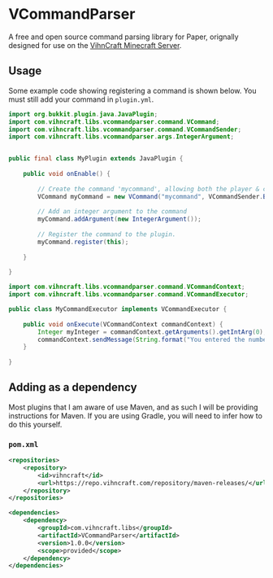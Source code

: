 # VCommandParser

A free and open source command parsing library for Paper, orignally designed for use on the [VihnCraft Minecraft Server](http://vihncraft.com).

## Usage

Some example code showing registering a command is shown below. You must still add your command in `plugin.yml`.

```java
import org.bukkit.plugin.java.JavaPlugin;
import com.vihncraft.libs.vcommandparser.command.VCommand;
import com.vihncraft.libs.vcommandparser.command.VCommandSender;
import com.vihncraft.libs.vcommandparser.args.IntegerArgument;


public final class MyPlugin extends JavaPlugin {
    
    public void onEnable() {
        
        // Create the command 'mycommand', allowing both the player & console to run it.
        VCommand myCommand = new VCommand("mycommand", VCommandSender.Both, new MyCommandExecutor());
        
        // Add an integer argument to the command
        myCommand.addArgument(new IntegerArgument());
        
        // Register the command to the plugin.
        myCommand.register(this);
        
    }
    
}
```
```java
import com.vihncraft.libs.vcommandparser.command.VCommandContext;
import com.vihncraft.libs.vcommandparser.command.VCommandExecutor;

public class MyCommandExecutor implements VCommandExecutor {
    
    public void onExecute(VCommandContext commandContext) {
        Integer myInteger = commandContext.getArguments().getIntArg(0); // Get the integer argument we added earlier
        commandContext.sendMessage(String.format("You entered the number %d.", myInteger)); // You can also send components!
    }
    
}
```

## Adding as a dependency

Most plugins that I am aware of use Maven, and as such I will be providing instructions for Maven. If you are using Gradle, you will need to infer how to do this yourself.

### `pom.xml`
```xml
<repositories>
    <repository>
        <id>vihncraft</id>
        <url>https://repo.vihncraft.com/repository/maven-releases/</url>
    </repository>
</repositories>
```
```xml
<dependencies>
    <dependency>
        <groupId>com.vihncraft.libs</groupId>
        <artifactId>VCommandParser</artifactId>
        <version>1.0.0</version>
        <scope>provided</scope>
    </dependency>
</dependencies>
```